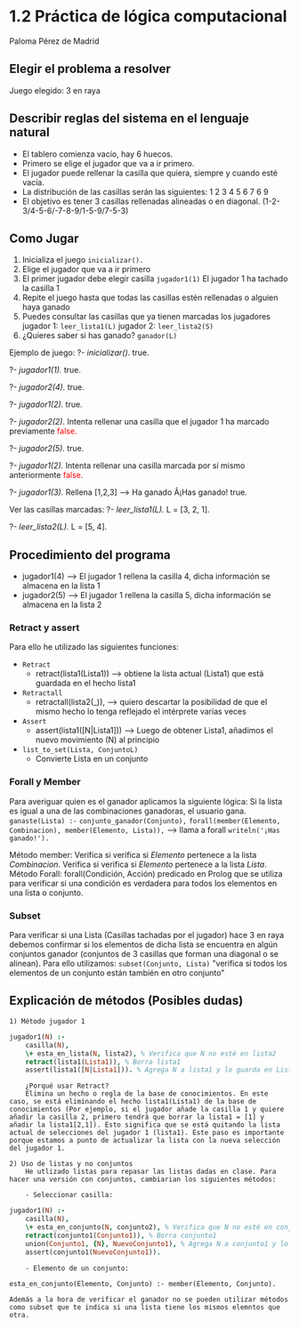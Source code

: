 # 1.2  Práctica de lógica computacional #
Paloma Pérez de Madrid

## Elegir el problema a resolver
Juego elegido: 3 en raya

## Describir reglas del sistema en el lenguaje natural
- El tablero comienza vacío, hay 6 huecos.
- Primero se elige el jugador que va a ir primero.
- El jugador puede rellenar la casilla que quiera, siempre y cuando esté vacía.
- La distribución de las casillas serán las siguientes:
                            1 2 3 
                            4 5 6
                            7 6 9
- El objetivo es tener 3 casillas rellenadas alineadas o en diagonal.
    (1-2-3/4-5-6/-7-8-9/1-5-9/7-5-3)

## Como Jugar
1. Inicializa el juego
    `inicializar().`
2. Elige el jugador que va a ir primero
3. El primer jugador debe elegir casilla
    `jugador1(1)` El jugador 1 ha tachado la casilla 1
4. Repite el juego hasta que todas las casillas estén rellenadas o alguien haya ganado
5. Puedes consultar las casillas que ya tienen marcadas los jugadores
    jugador 1: `leer_lista1(L)`
    jugador 2: `leer_lista2(S)`
6. ¿Quieres saber si has ganado?
    `ganador(L)`

Ejemplo de juego:
?- *inicializar()*.
true.

?- *jugador1(1).*
true.

?- *jugador2(4).*
true.

?- *jugador1(2).*
true.

?- *jugador2(2).* Intenta rellenar una casilla que el jugador 1 ha marcado previamente
<span style="color:red">false.</span>

?- *jugador2(5).*
true.

?- *jugador1(2).* Intenta rellenar una casilla marcada por sí mismo anteriormente
<span style="color:red">false.</span>

?- *jugador1(3).* Rellena [1,2,3] --> Ha ganado
Â¡Has ganado!
true.

Ver las casillas marcadas:
?- *leer_lista1(L).*
L = [3, 2, 1].

?- *leer_lista2(L).*
L = [5, 4].

## Procedimiento del programa
- jugador1(4) --> El jugador 1 rellena la casilla 4, dicha información se almacena en la lista 1
- jugador2(5) --> El jugador 1 rellena la casilla 5, dicha información se almacena en la lista 2

### Retract y assert
Para ello he utilizado las siguientes funciones: 
- `Retract`
    + retract(lista1(Lista1)) --> obtiene la lista actual (Lista1) que está guardada en el hecho lista1
- `Retractall`
    + retractall(lista2(_)), --> quiero descartar la posibilidad de que el mismo hecho lo tenga reflejado el intérprete varias veces
- `Assert`
    + assert(lista1([N|Lista1])) --> Luego de obtener Lista1, añadimos el nuevo movimiento (N) al principio
- `list_to_set(Lista, ConjuntoL)`
    + Convierte Lista en un conjunto

### Forall y Member
Para averiguar quien es el ganador aplicamos la siguiente lógica:
    Si la lista es igual a una de las combinaciones ganadoras, el usuario gana. 
` ganaste(Lista) :- `
    `conjunto_ganador(Conjunto),`
    `forall(member(Elemento, Combinacion), member(Elemento, Lista)),` --> llama a forall
    `writeln('¡Has ganado!').` 

Método member: Verifica si verifica si *Elemento* pertenece a la lista *Combinacion*. 
               Verifica si verifica si *Elemento* pertenece a la lista *Lista*. 
Método Forall: forall(Condición, Acción)
               predicado en Prolog que se utiliza para verificar si una condición es verdadera para todos los elementos en una lista o conjunto.

### Subset
Para verificar si una Lista (Casillas tachadas por el jugador) hace 3 en raya debemos confirmar si los elementos de dicha
lista se encuentra en algún conjuntos ganador (conjuntos de 3 casillas que forman una diagonal o se alinean). Para ello utilizamos:
 `subset(Conjunto, Lista)` "verifica si todos los elementos de un conjunto están también en otro conjunto" 

## Explicación de métodos (Posibles dudas)
    1) Método jugador 1
```prolog
jugador1(N) :-
    casilla(N),
    \+ esta_en_lista(N, lista2), % Verifica que N no esté en lista2
    retract(lista1(Lista1)), % Borra lista1
    assert(lista1([N|Lista1])). % Agrega N a lista1 y lo guarda en Lista1
```
        ¿Porqué usar Retract? 
        Elimina un hecho o regla de la base de conocimientos. En este caso, se está eliminando el hecho lista1(Lista1) de la base de conocimientos (Por ejemplo, si el jugador añade la casilla 1 y quiere añadir la casilla 2, primero tendrá que borrar la lista1 = [1] y añadir la lista1[2,1]). Esto significa que se está quitando la lista actual de selecciones del jugador 1 (lista1). Este paso es importante porque estamos a punto de actualizar la lista con la nueva selección del jugador 1.
    
    2) Uso de listas y no conjuntos
        He utlizado listas para repasar las listas dadas en clase. Para hacer una versión con conjuntos, cambiarian los siguientes métodos:

        - Seleccionar casilla:
```prolog
jugador1(N) :- 
    casilla(N),
    \+ esta_en_conjunto(N, conjunto2), % Verifica que N no esté en conjunto2
    retract(conjunto1(Conjunto1)), % Borra conjunto1
    union(Conjunto1, {N}, NuevoConjunto1), % Agrega N a conjunto1 y lo guarda en NuevoConjunto1
    assert(conjunto1(NuevoConjunto1)).
```
        - Elemento de un conjunto:
`esta_en_conjunto(Elemento, Conjunto) :- member(Elemento, Conjunto).`

    Además a la hora de verificar el ganador no se pueden utilizar métodos como subset que te indica si una lista tiene los mismos elemntos que otra. 

    